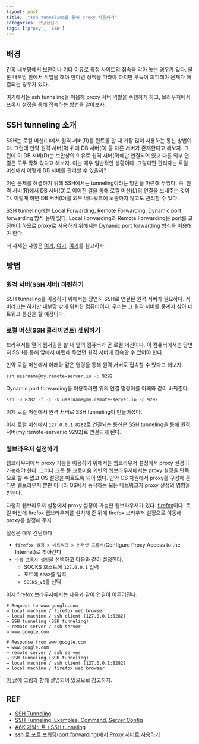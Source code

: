 ```yaml
---
layout: post
title:  "ssh tunneling을 통해 proxy 사용하기"
categories: 코딩삽질기
tags: ['proxy', 'SSH']
---
```


## 배경

간혹 내부망에서 보안이나 기타 이유로 특정 사이트의 접속을 막아 놓는 경우가 있다. 물론 내부망 안에서 작업을 해야 한다면 정책을 따라야 하지만 부득이 회피해야 문제가 해결되는 경우가 있다. 

여기에서는 ssh tunneling을 이용해 proxy 서버 역할을 수행하게 하고, 브라우저에서 프록시 설정을 통해 접속하는 방법을 알아보자. 

## SSH tunneling 소개

SSH는 로컬 머신(L)에서 원격 서버(R)를 컨트롤 할 때 가장 많이 사용하는 통신 방법이다. 그런데 만약 원격 서버(R) 뒤에 DB 서버(D) 등 다른 서버가 존재한다고 해보자. 그런데 이 DB 서버(D)는 보안상의 이유로 원격 서버(R)에만 연결되어 있고 다른 외부 연결은 모두 막혀 있다고 해보자. 이는 매우 일반적인 상황이다. 그렇다면 관리자는 로컬 머신에서 어떻게 DB 서버를 관리할 수 있을까?

이런 문제를 해결하기 위해 SSH에서는 tunneling이라는 방안을 마련해 두었다. 즉, 원격 서버(R)에서 DB 서버(D)로 이어진 길을 통해 로컬 머신(L)의 연결을 보내주는 것이다. 이렇게 하면 DB 서버(D)를 외부 네트워크에 노출하지 않고도 관리할 수 있다. 

SSH tunneling에는 Local Forwarding, Remote Forwarding, Dynamic port forwarding 방식 등이 있다. Local Forwarding과 Remote Forwarding은 port를 고정해야 하므로 proxy로 사용하기 위해서는 Dynamic port forwarding 방식을 이용해야 한다.  

더 자세한 사항은 [여기](https://www.ssh.com/academy/ssh/tunneling), [여기](https://www.ssh.com/academy/ssh/tunneling-example), [여기](https://hbase.tistory.com/328)를 참고하자. 

## 방법

### 원격 서버(SSH 서버) 마련하기 

SSH tunneling를 이용하기 위해서는 당연히 SSH로 연결된 원격 서버가 필요하다. 서버라고는 하지만 내부망 밖에 위치한 컴퓨터이다. 우리는 그 원격 서버를 중계자 삼아 네트워크 통신을 할 예정이다. 

### 로컬 머신(SSH 클라이언트) 셋팅하기 

브라우저를 열어 웹서핑을 할 내 앞의 컴퓨터가 곧 로컬 머신이다. 이 컴퓨터에서는 당연히 SSH를 통해 앞에서 마련해 두었던 원격 서버에 접속할 수 있어야 한다. 

만약 로컬 머신에서 아래와 같은 명령을 통해 원격 서버로 접속할 수 있다고 해보자. 

```bash
ssh username@my.remote-server.io -p 9292
```

Dynamic port forwarding을 이용하려면 위의 연결 명령어를 아래와 같이 바꿔준다. 

```bash
ssh -D 8282 -f -C -N username@my.remote-server.io -p 9292
```

이제 로컬 머신에서 원격 서버로 SSH tunneling이 만들어졌다. 

이제 로컬 머신에서 `127.0.0.1:8282`로 연결되는 통신은 SSH tunneling을 통해 원격 서버(my.remote-server.io:9292)로 연결되게 된다. 

### 웹브라우저 설정하기

웹브라우저에서 proxy 기능을 이용하기 위해서는 웹브라우저 설정에서 proxy 설정이 가능해야 한다. 그러나 크롬 등 크로미움 기반의 웹브라우저에서는 proxy 설정을 단독으로 할 수 없고 OS 설정을 따르도록 되어 있다. 만약 OS 차원에서 proxy를 구성해 준다면 웹브라우저 뿐만 아니라 OS에서 동작하는 모든 네트워크가 proxy 설정의 영향을 받는다. 

다행히 웹브라우저 설정에서 proxy 설정이 가능한 웹브라우저가 있다. [firefox](https://www.mozilla.org/en-US/firefox/new/)이다. 로컬 머신에 firefox 웹브라우저를 설치해 준 뒤에 firefox 브라우저 설정으로 이동해 proxy를 설정해 주자.

설정은 매우 간단하다 
* `firefox 설정 > 네트워크 > 인터넷 프록시`(Configure Proxy Access to the Internet)로 찾아간다. 
* `수동 프록시 설정`을 선택하고 다음과 같이 설정한다.
  - SOCKS 호스트에 `127.0.0.1` 입력
  - 포트에 `8282`를 입력
  - `SOCKS_v5`를 선택

이제 firefox 브라우저에서는 다음과 같이 연결이 이루어진다. 

```
# Request to www.google.com 
→ local machine / firefox web browser
→ local machine / ssh client (127.0.0.1:8282)
→ SSH tunneling (SSH tunneling)
→ remote server / ssh server
→ www.google.com 

# Response from www.google.com 
→ www.google.com 
→ remote server / ssh server
→ SSH tunneling (SSH tunneling)
→ local machine / ssh client (127.0.0.1:8282)
→ local machine / firefox web browser
```

[이 글](https://www.lesstif.com/software-architect/ssh-port-forwarding-proxy-100205379.html)에 그림과 함께 설명되어 있으므로 참고하자. 

## REF

* [SSH Tunneling](https://www.ssh.com/academy/ssh/tunneling)
* [SSH Tunneling: Examples, Command, Server Config](https://www.ssh.com/academy/ssh/tunneling-example)
* [A6K 개발노트 / SSH tunneling](https://hbase.tistory.com/328)
* [ssh 로 포트 포워딩(port forwarding)해서 Proxy 서버로 사용하기](https://www.lesstif.com/software-architect/ssh-port-forwarding-proxy-100205379.html)
